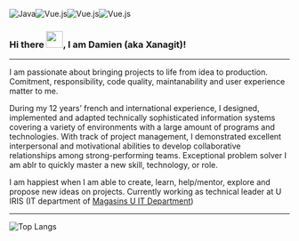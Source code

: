 <img alt="Java" src="https://img.shields.io/badge/-Java-red?&style=for-the-badge&logo=java&logoColor=white"/><img alt="Vue.js" src="https://img.shields.io/badge/-Vue.js-green?&style=for-the-badge&logo=Vue.js&logoColor=white" /><img alt="Vue.js" src="https://img.shields.io/badge/-Javascript-yellow?&style=for-the-badge&logo=javascript&logoColor=white" /><img alt="Vue.js" src="https://img.shields.io/badge/-Typescript-blue?&style=for-the-badge&logo=typescript&logoColor=white" />

### Hi there <img src="https://raw.githubusercontent.com/MartinHeinz/MartinHeinz/master/wave.gif" width="30px">, I am Damien (aka Xanagit)!

---

I am passionate about bringing projects to life from idea to production. Comitment, responsibility, code quality, maintanability and user experience matter to me.

During my 12 years’ french and international experience, I designed, implemented and adapted technically sophisticated information systems covering a variety of environments with a large amount of programs and technologies. With track of project management, I demonstrated excellent interpersonal and motivational abilities to develop collaborative relationships among strong-performing teams. Exceptional problem solver I am ablr to quickly master a new skill, technology, or role.

I am happiest when I am able to create, learn, help/mentor, explore and propose new ideas on projects. Currently working as technical leader at U IRIS (IT department of [Magasins U IT Department](https://www.magasins-u.com/accueil))

---

![Top Langs](https://github-readme-stats.vercel.app/api/top-langs/?username=xanagit)



<!--
**xanagit/xanagit** is a ✨ _special_ ✨ repository because its `README.md` (this file) appears on your GitHub profile.

Here are some ideas to get you started:

- 🔭 I’m currently working on ...
- 🌱 I’m currently learning ...
- 👯 I’m looking to collaborate on ...
- 🤔 I’m looking for help with ...
- 💬 Ask me about ...
- 📫 How to reach me: ...
- 😄 Pronouns: ...
- ⚡ Fun fact: ...
-->
